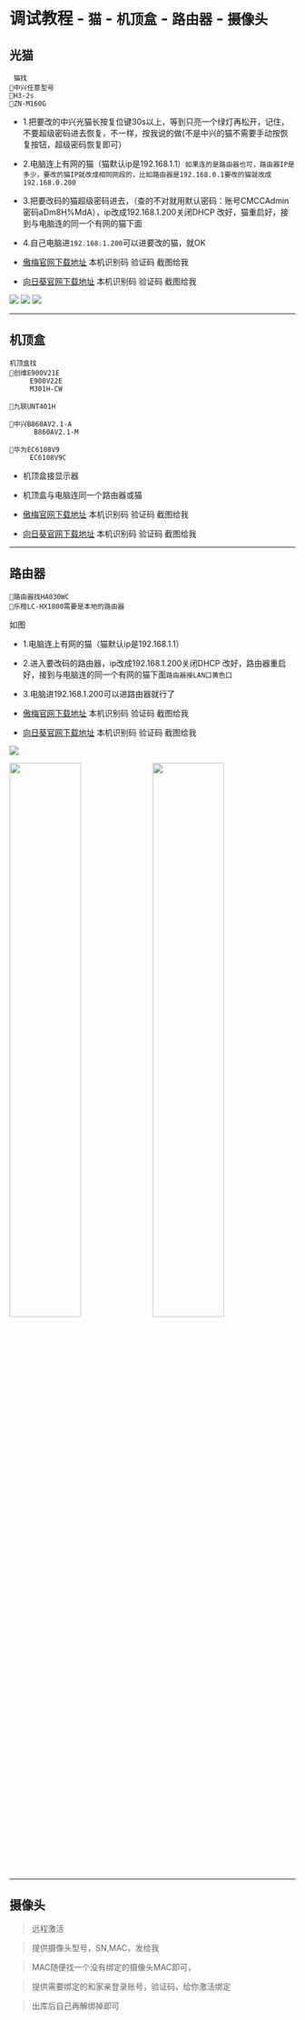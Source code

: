 
# 调试教程 - `猫` - `机顶盒` - `路由器` - `摄像头`

光猫
---


```
 猫找 
🔴中兴任意型号
🔴H3-2s
🔴ZN-M160G
```


- 1.把要改的中兴光猫长按复位键30s以上，等到只亮一个绿灯再松开，记住，不要超级密码进去恢复，不一样，按我说的做(不是中兴的猫不需要手动按恢复按钮，超级密码恢复即可）


- 2.电脑连上有网的猫（猫默认ip是192.168.1.1）`如果连的是路由器也可，路由器IP是多少，要改的猫IP就改成相同网段的，比如路由器是192.168.0.1要改的猫就改成192.168.0.200`


- 3.把要改码的猫超级密码进去，（查的不对就用默认密码：账号CMCCAdmin密码aDm8H%MdA），ip改成192.168.1.200关闭DHCP 改好，猫重启好，接到与电脑连的同一个有网的猫下面
- 4.自己电脑进`192.168.1.200`可以进要改的猫，就OK

-  [傲梅官网下载地址](https://www.anyviewer.cn/download.html) 本机识别码 验证码 截图给我
-  [向日葵官网下载地址](https://sunlogin.oray.com/download?categ=personal) 本机识别码 验证码 截图给我

<img src="https://picshack.net/ib/WyNbcH2GuU.png" width="" />

<img src="https://picshack.net/ib/FURsAvgdKj.png" width="" />
 
<img src="https://picshack.net/ib/jmmI6QJQJK.png" width="" />




----



## 机顶盒

```
机顶盒找 
🔴创维E900V21E
     E900V22E
     M301H-CW
   
🔴九联UNT401H

🔴中兴B860AV2.1-A
      B860AV2.1-M
   
🔴华为EC6108V9
     EC6108V9C
```

- 机顶盒接显示器
  
- 机顶盒与电脑连同一个路由器或猫

-  [傲梅官网下载地址](https://www.anyviewer.cn/download.html) 本机识别码 验证码 截图给我
-  [向日葵官网下载地址](https://sunlogin.oray.com/download?categ=personal) 本机识别码 验证码 截图给我

----


## 路由器

```
🔴路由器找HA030WC
🔴乐橙LC-HX1800需要是本地的路由器
```
如图

- 1.电脑连上有网的猫（猫默认ip是192.168.1.1）
  
- 2.进入要改码的路由器，ip改成192.168.1.200关闭DHCP 改好，路由器重启好，接到与电脑连的同一个有网的猫下面`路由器接LAN口黄色口`

- 3.电脑进192.168.1.200可以进路由器就行了

-  [傲梅官网下载地址](https://www.anyviewer.cn/download.html) 本机识别码 验证码 截图给我
-  [向日葵官网下载地址](https://sunlogin.oray.com/download?categ=personal) 本机识别码 验证码 截图给我

<img src="https://picshack.net/ib/zZNZJj4JxC.png" width="" />


<img src="https://picshack.net/ib/jFHcu8FVZb.jpg" width="50%" /><img src="https://picshack.net/ib/PhY3Avu0qr.png" width="50%" />


----

## 摄像头

> 远程激活

> 提供摄像头型号，SN,MAC，发给我

> MAC随便找一个没有绑定的摄像头MAC即可，

> 提供需要绑定的和家亲登录账号，验证码，给你激活绑定

> 出库后自己再解绑掉即可
